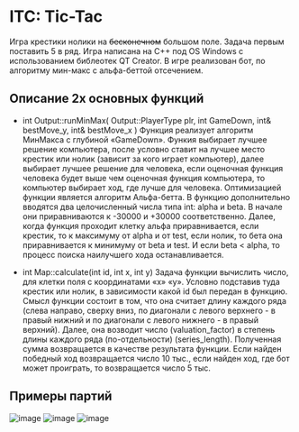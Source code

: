 # ITC: Tic-Tac
Игра крестики нолики на ~~бесконечном~~ большом поле. Задача первым поставить 5 в ряд. 
Игра написана на C++ под OS Windows с использованием библеотек QT Creator. В игре реализован бот, по алгоритму мин-макс с альфа-беттой отсечением.

## Описание 2х основных функций
+ int Output::runMinMax( Output::PlayerType plr, int GameDown, int& bestMove_y, int& bestMove_x ) 
Функция реализует алгоритм МинМакса с глубиной «GameDown». Функия выбирает лучшее решение компьютера, после условно ставит на лучшее место крестик или нолик (зависит за кого играет компьютер), далее выбирает лучшее решение для человека, если оценочная функция человека будет выше чем оценочная функция компьютера, то компьютер выбирает ход, где лучше для человека.
Оптимизацией функции является алгоритм Альфа-бетта. В функцию дополнительно вводятся два целочисленный числа типа int: alpha и beta. В начале они приравниваются к -30000 и +30000 соответственно. Далее, когда функция проходит клетку альфа приравнивается, если крестик, то к максимуму от alpha и от test, если нолик, то бета она приравнивается к минимуму от beta и test. И если beta < alpha, то процесс поиска наилучшего хода останавливается.

+ int Map::calculate(int id, int x, int y)
Задача функции вычислить число, для клетки поля с координатами «x» «y». Условно подставив туда крестик или нолик, в зависимости какой id был передан в функцию. Смысл функции состоит в том, что она считает длину каждого ряда (слева направо, сверху вниз, по диагонали с левого верхнего - в правый нижний и по диагонали с левого нижнего - в правый верхний). Далее, она возводит число (valuation_factor) в степень длины каждого ряда (по-отдельности) (series_length). Полученная сумма возвращается в качестве результата функции. Если найден победный ход возвращается число 10 тыс., если найден ход, где бот может проиграть, то возвращается число 5 тыс.

## Примеры партий 

![image](https://github.com/iSpaxer/ITT-Infinity_TicTac/assets/99914669/e815c3da-cf10-441b-b66b-bfc238691e5e)
![image](https://github.com/iSpaxer/ITT-Infinity_TicTac/assets/99914669/a770dbd3-ece6-411f-a538-169fb4a23031)
![image](https://github.com/iSpaxer/ITT-Infinity_TicTac/assets/99914669/6fbb64e2-db91-47e1-9410-703d83e6b6ba)


